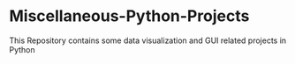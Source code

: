 # Miscellaneous-Python-Projects
This Repository contains some data visualization and GUI related projects in Python
